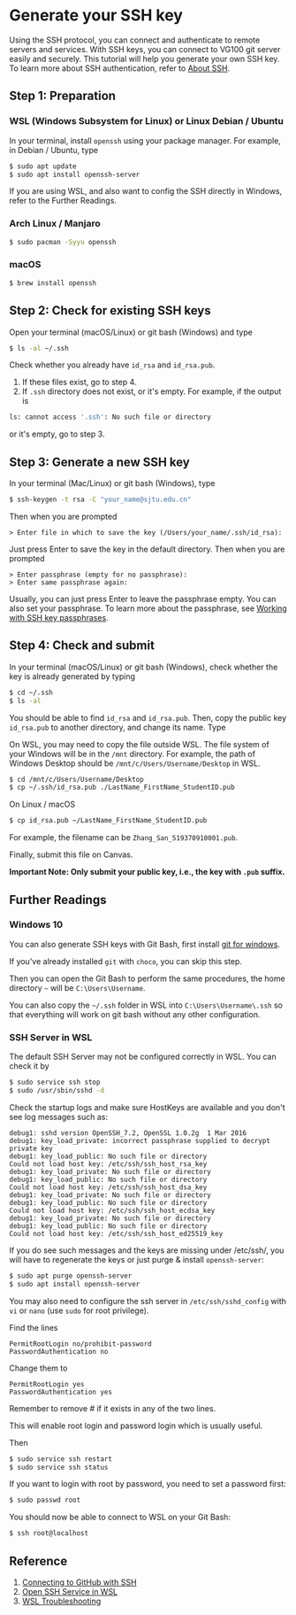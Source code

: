 # Generate your SSH key

Using the SSH protocol, you can connect and authenticate to remote servers and services. With SSH keys, you can connect to VG100 git server easily and securely. This tutorial will help you generate your own SSH key. To learn more about SSH authentication, refer to [About SSH](https://help.github.com/en/github/authenticating-to-github/about-ssh).

## Step 1: Preparation

### WSL (Windows Subsystem for Linux) or Linux Debian / Ubuntu

In your terminal, install `openssh` using your package manager. For example, in Debian / Ubuntu, type

```bash
$ sudo apt update
$ sudo apt install openssh-server
```

If you are using WSL, and also want to config the SSH directly in Windows, refer to the Further Readings.

### Arch Linux / Manjaro

```bash
$ sudo pacman -Syyu openssh
```

### macOS

```bash
$ brew install openssh
```



## Step 2: Check for existing SSH keys

Open your terminal (macOS/Linux) or git bash (Windows) and type

```bash
$ ls -al ~/.ssh
```

Check whether you already have `id_rsa` and `id_rsa.pub`.

1. If these files exist, go to step 4.
2. If `.ssh` directory does not exist, or it's empty. For example, if the output is

```bash
ls: cannot access '.ssh': No such file or directory
```
or it's empty, go to step 3.

## Step 3: Generate a new SSH key

In your terminal (Mac/Linux) or git bash (Windows), type

```bash
$ ssh-keygen -t rsa -C "your_name@sjtu.edu.cn"
```

Then when you are prompted

```
> Enter file in which to save the key (/Users/your_name/.ssh/id_rsa):
```

Just press Enter to save the key in the default directory. Then when you are prompted

```
> Enter passphrase (empty for no passphrase):
> Enter same passphrase again:
```

Usually, you can just press Enter to leave the passphrase empty. You can also set your passphrase. To learn more about the passphrase, see [Working with SSH key passphrases](https://help.github.com/en/github/authenticating-to-github/working-with-ssh-key-passphrases).


## Step 4: Check and submit

In your terminal (macOS/Linux) or git bash (Windows), check whether the key is already generated by typing

```bash
$ cd ~/.ssh
$ ls -al
```

You should be able to find `id_rsa` and `id_rsa.pub`. Then, copy the public key `id_rsa.pub` to another directory, and change its name. Type

On WSL, you may need to copy the file outside WSL. The file system of your Windows will be in the `/mnt` directory. For example, the path of Windows Desktop should be `/mnt/c/Users/Username/Desktop` in WSL.

```bash
$ cd /mnt/c/Users/Username/Desktop
$ cp ~/.ssh/id_rsa.pub ./LastName_FirstName_StudentID.pub
```

On Linux / macOS

```bash
$ cp id_rsa.pub ~/LastName_FirstName_StudentID.pub
```

For example, the filename can be `Zhang_San_519370910001.pub`.

Finally, submit this file on Canvas.

**Important Note: Only submit your public key, i.e., the key with `.pub` suffix.**

## Further Readings

### Windows 10

You can also generate SSH keys with Git Bash, first install [git for windows](https://gitforwindows.org/).

If you've already installed `git` with `choco`, you can skip this step.

Then you can open the Git Bash to perform the same procedures, the home directory `~` will be `C:\Users\Username`.

You can also copy the `~/.ssh` folder in WSL into `C:\Users\Username\.ssh` so that everything will work on git bash without any other configuration.


### SSH Server in WSL

The default SSH Server may not be configured correctly in WSL. You can check it by

```bash
$ sudo service ssh stop
$ sudo /usr/sbin/sshd -d
```

Check the startup logs and make sure HostKeys are available and you don't see log messages such as:

```
debug1: sshd version OpenSSH_7.2, OpenSSL 1.0.2g  1 Mar 2016
debug1: key_load_private: incorrect passphrase supplied to decrypt private key
debug1: key_load_public: No such file or directory
Could not load host key: /etc/ssh/ssh_host_rsa_key
debug1: key_load_private: No such file or directory
debug1: key_load_public: No such file or directory
Could not load host key: /etc/ssh/ssh_host_dsa_key
debug1: key_load_private: No such file or directory
debug1: key_load_public: No such file or directory
Could not load host key: /etc/ssh/ssh_host_ecdsa_key
debug1: key_load_private: No such file or directory
debug1: key_load_public: No such file or directory
Could not load host key: /etc/ssh/ssh_host_ed25519_key
```

If you do see such messages and the keys are missing under /etc/ssh/, you will have to regenerate the keys or just purge & install `openssh-server`:

```bash
$ sudo apt purge openssh-server
$ sudo apt install openssh-server
```

You may also need to configure the ssh server in `/etc/ssh/sshd_config` with `vi` or `nano` (use `sudo` for root privilege).

Find the lines
```
PermitRootLogin no/prohibit-password
PasswordAuthentication no
```

Change them to
```
PermitRootLogin yes
PasswordAuthentication yes
```

Remember to remove # if it exists in any of the two lines.

This will enable root login and password login which is usually useful.

Then
```bash
$ sudo service ssh restart
$ sudo service ssh status
```

If you want to login with root by password, you need to set a password first:
```bash
$ sudo passwd root
```

You should now be able to connect to WSL on your Git Bash:
```bash
$ ssh root@localhost
```

## Reference

1. [Connecting to GitHub with SSH](https://help.github.com/en/github/authenticating-to-github/connecting-to-github-with-ssh)
2. [Open SSH Service in WSL](https://blog.csdn.net/zhouzme/article/details/81087837)
3. [WSL Troubleshooting](https://docs.microsoft.com/en-us/windows/wsl/troubleshooting)
